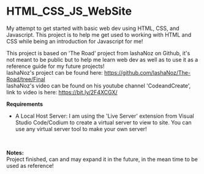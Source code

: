 # HTML_CSS_JS_WebSite
 My attempt to get started with basic web dev using HTML, CSS, and Javascript. 
 This project is to help me get used to working with HTML and CSS while being an introduction for Javascript for me! <br />
 
 This project is based on 'The Road' project from lashaNoz on Github, it's not meant to be public but to help me learn web dev as well as to use it as a reference guide for my future projects!<br />
 lashaNoz's project can be found here: https://github.com/lashaNoz/The-Road/tree/Final <br/>
 lashaNoz's video can be found on his youtube channel 'CodeandCreate', link to video is here: https://bit.ly/2F4XCGX/<br />

 <b>Requirements</b><br />
 <ul>
 <li>A Local Host Server: I am using the 'Live Server' extension from Visual Studio Code/Codium to create a virtual server to view to site. You can use any virtual server tool to make your own server!</li>
 </ul><br />

 <b>Notes: </b><br />
 Project finished, can and may expand it in the future, in the mean time to be used as reference!<br />
